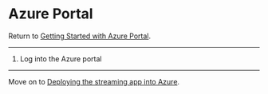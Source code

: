 # Azure Portal
Return to [Getting Started with Azure Portal](../ReadMe.md).



---



1. Log into the Azure portal



---



Move on to [Deploying the streaming app into Azure](ACI.md).
